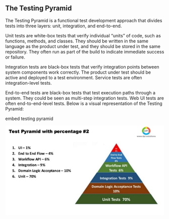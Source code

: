 ## The Testing Pyramid

The Testing Pyramid is a functional test development approach that divides tests into three layers: unit, integration, and end-to-end.

Unit tests are white-box tests that verify individual “units” of code, such as functions, methods, and classes. They should be written in the same language as the product under test, and they should be stored in the same repository. They often run as part of the build to indicate immediate success or failure.

Integration tests are black-box tests that verify integration points between system components work correctly. The product under test should be active and deployed to a test environment. Service tests are often integration-level tests.

End-to-end tests are black-box tests that test execution paths through a system. They could be seen as multi-step integration tests. Web UI tests are often end-to-end-level tests.
Below is a visual representation of the Testing Pyramid:

embed testing pyramid

![Happy Coding](https://github.com/kukuu/AGILITY/blob/master/test-pyramid-coverage.jpg)